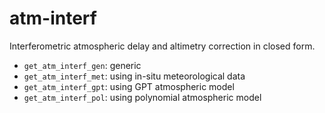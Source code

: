 # atm-interf
Interferometric atmospheric delay and altimetry correction in closed form. 

* `get_atm_interf_gen`: generic
* `get_atm_interf_met`: using in-situ meteorological data
* `get_atm_interf_gpt`: using GPT atmospheric model
* `get_atm_interf_pol`: using polynomial atmospheric model
